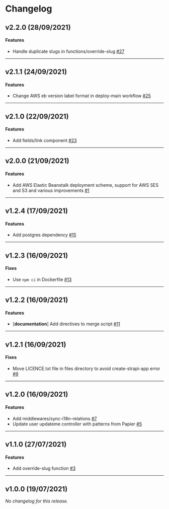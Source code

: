# Changelog

## v2.2.0 (28/09/2021)

#### Features

-  Handle duplicate slugs in functions/override-slug [#27](https://github.com/principalstudio/strapi-template-basic/issues/27)

---

## v2.1.1 (24/09/2021)

#### Features

-  Change AWS eb version label format in deploy-main workflow [#25](https://github.com/principalstudio/strapi-template-basic/issues/25)

---

## v2.1.0 (22/09/2021)

#### Features

-  Add fields/link component [#23](https://github.com/principalstudio/strapi-template-basic/issues/23)

---

## v2.0.0 (21/09/2021)

#### Features

-  Add AWS Elastic Beanstalk deployment scheme, support for AWS SES and S3 and various improvements [#1](https://github.com/principalstudio/strapi-template-basic/issues/1)

---

## v1.2.4 (17/09/2021)

#### Features

-  Add postgres dependency [#15](https://github.com/principalstudio/strapi-template-basic/issues/15)

---

## v1.2.3 (16/09/2021)

#### Fixes

-  Use `npm ci` in Dockerfile [#13](https://github.com/principalstudio/strapi-template-basic/issues/13)

---

## v1.2.2 (16/09/2021)

#### Features

- [**documentation**] Add directives to merge script [#11](https://github.com/principalstudio/strapi-template-basic/issues/11)

---

## v1.2.1 (16/09/2021)

#### Fixes

-  Move LICENCE.txt file in files directory to avoid create-strapi-app error [#9](https://github.com/principalstudio/strapi-template-basic/issues/9)

---

## v1.2.0 (16/09/2021)

#### Features

-  Add middlewares/sync-i18n-relations [#7](https://github.com/principalstudio/strapi-template-basic/issues/7)
-  Update user updateme controller with patterns from Papier [#5](https://github.com/principalstudio/strapi-template-basic/issues/5)

---

## v1.1.0 (27/07/2021)

#### Features

-  Add override-slug function [#3](https://github.com/principalstudio/strapi-template-basic/issues/3)

---

## v1.0.0 (19/07/2021)
*No changelog for this release.*
